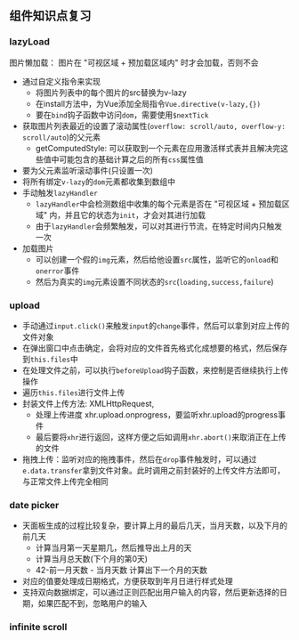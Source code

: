 ## 组件知识点复习

### lazyLoad

图片懒加载： 图片在 "可视区域 + 预加载区域内" 时才会加载，否则不会

* 通过自定义指令来实现
  * 将图片列表中的每个图片的src替换为v-lazy
  * 在install方法中，为Vue添加全局指令`Vue.directive(v-lazy,{})`
  * 要在`bind`钩子函数中访问`dom`，需要使用`$nextTick`
* 获取图片列表最近的设置了滚动属性(`overflow: scroll/auto, overflow-y: scroll/auto`)的父元素
  * getComputedStyle: 可以获取到一个元素在应用激活样式表并且解决完这些值中可能包含的基础计算之后的所有`css`属性值
* 要为父元素监听滚动事件(只设置一次)
* 将所有绑定`v-lazy`的`dom`元素都收集到数组中
* 手动触发`lazyHandler`
  * `lazyHandler`中会检测数组中收集的每个元素是否在 "可视区域 + 预加载区域" 内，并且它的状态为`init`，才会对其进行加载
  * 由于`lazyHandler`会频繁触发，可以对其进行节流，在特定时间内只触发一次
* 加载图片
  * 可以创建一个假的`img`元素，然后给他设置`src`属性，监听它的`onload`和`onerror`事件
  * 然后为真实的`img`元素设置不同状态的`src`(`loading,success,failure`)

### upload

* 手动通过`input.click()`来触发`input`的`change`事件，然后可以拿到对应上传的文件对象
* 在弹出窗口中点击确定，会将对应的文件首先格式化成想要的格式，然后保存到`this.files`中
* 在处理文件之前，可以执行`beforeUpload`钩子函数，来控制是否继续执行上传操作
* 遍历`this.files`进行文件上传
* 封装文件上传方法: XMLHttpRequest,
  * 处理上传进度 xhr.upload.onprogress，要监听xhr.upload的progress事件
  * 最后要将`xhr`进行返回，这样方便之后如调用`xhr.abort()`来取消正在上传的文件
* 拖拽上传：监听对应的拖拽事件，然后在`drop`事件触发时，可以通过`e.data.transfer`拿到文件对象。此时调用之前封装好的上传文件方法即可，与正常文件上传完全相同

### date picker

* 天面板生成的过程比较复杂，要计算上月的最后几天，当月天数，以及下月的前几天
  * 计算当月第一天星期几，然后推导出上月的天
  * 计算当月总天数(下个月的第0天)
  * 42-前一月天数 - 当月天数 计算出下一个月的天数
* 对应的值要处理成日期格式，方便获取到年月日进行样式处理
* 支持双向数据绑定，可以通过正则匹配出用户输入的内容，然后更新选择的日期，如果匹配不到，忽略用户的输入

### infinite scroll
